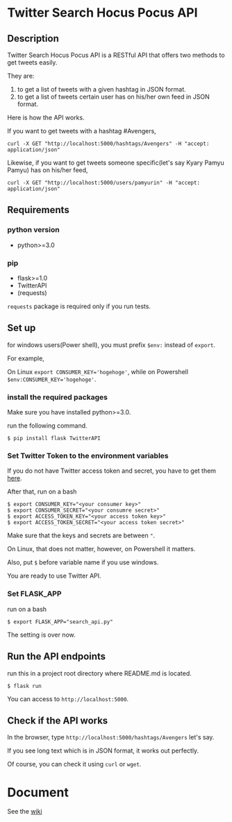 # Twitter Search Hocus Pocus API

## Description
Twitter Search Hocus Pocus API is a RESTful API that offers two methods to get tweets easily. 

They are:

1. to get a list of tweets with a given hashtag in JSON format.
2. to get a list of tweets certain user has on his/her own feed in JSON format.

Here is how the API works.

If you want to get tweets with a hashtag #Avengers, 

```
curl -X GET "http://localhost:5000/hashtags/Avengers" -H "accept: application/json"
```

Likewise, if you want to get tweets someone specific(let's say Kyary Pamyu Pamyu) has on his/her feed,

```
curl -X GET "http://localhost:5000/users/pamyurin" -H "accept: application/json"
```

## Requirements

### python version
- python>=3.0

### pip 
- flask>=1.0
- TwitterAPI
- (requests)

`requests` package is required only if you run tests.

## Set up

for windows users(Power shell), you must prefix `$env:` instead of `export`.
 
For example,

On Linux `export CONSUMER_KEY='hogehoge'`, while on Powershell `$env:CONSUMER_KEY='hogehoge'`.

### install the required packages

Make sure you have installed python>=3.0.

run the following command.

```
$ pip install flask TwitterAPI
```

### Set Twitter Token to the environment variables

If you do not have Twitter access token and secret, you have to get them [here](https://developer.twitter.com/en/docs/basics/authentication/guides/access-tokens.html).

After that, run on a bash

```
$ export CONSUMER_KEY="<your consumer key>"
$ export CONSUMER_SECRET="<your consumre secret>"
$ export ACCESS_TOKEN_KEY="<your access token key>"
$ export ACCESS_TOKEN_SECRET="<your access token secret>"
```

Make sure that the keys and secrets are between `"`. 

On Linux, that does not matter, however, on Powershell it matters.

Also, put `$` before variable name if you use windows.

You are ready to use Twitter API.

### Set FLASK_APP

run on a bash

```
$ export FLASK_APP="search_api.py"
```

The setting is over now.

## Run the API endpoints

run this in a project root directory where README.md is located.

```
$ flask run
```

You can access to `http://localhost:5000`.

## Check if the API works

In the browser, type `http://localhost:5000/hashtags/Avengers` let's say.

If you see long text which is in JSON format, it works out perfectly.

Of course, you can check it using `curl` or `wget`.

# Document

See the [wiki](https://github.com/kona-nkuN/twitter_search_hocus-pocus_api/wiki/Documentation:-Twitter-Search-Hocus-Pocus-API)
